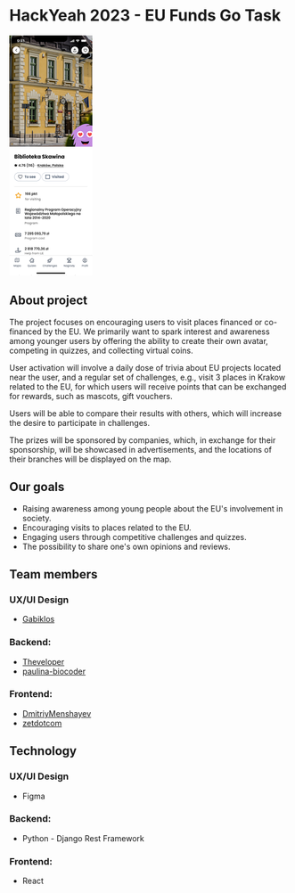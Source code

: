 # HackYeah 2023 - EU Funds Go Task
![Our application.](images/app6.png)
## About project
The project focuses on encouraging users to visit places financed or co-financed by the EU. We primarily want to spark interest and awareness among younger users by offering the ability to create their own avatar, competing in quizzes, and collecting virtual coins.

User activation will involve a daily dose of trivia about EU projects located near the user, and a regular set of challenges, e.g., visit 3 places in Krakow related to the EU, for which users will receive points that can be exchanged for rewards, such as mascots, gift vouchers.

Users will be able to compare their results with others, which will increase the desire to participate in challenges.

The prizes will be sponsored by companies, which, in exchange for their sponsorship, will be showcased in advertisements, and the locations of their branches will be displayed on the map.

## Our goals

- Raising awareness among young people about the EU's involvement in society.
- Encouraging visits to places related to the EU.
- Engaging users through competitive challenges and quizzes.
- The possibility to share one's own opinions and reviews.

## Team members
### UX/UI Design
- [Gabiklos](https://github.com/Gabiklos)
### Backend:
- [Theveloper](https://github.com/theveloper-pl)
- [paulina-biocoder](https://github.com/paulina-biocoder)
### Frontend:
- [DmitriyMenshayev](https://github.com/DmitriyMenshayev)
- [zetdotcom](https://github.com/zetdotcom)

## Technology
### UX/UI Design
- Figma
### Backend:
- Python - Django Rest Framework
### Frontend:
- React